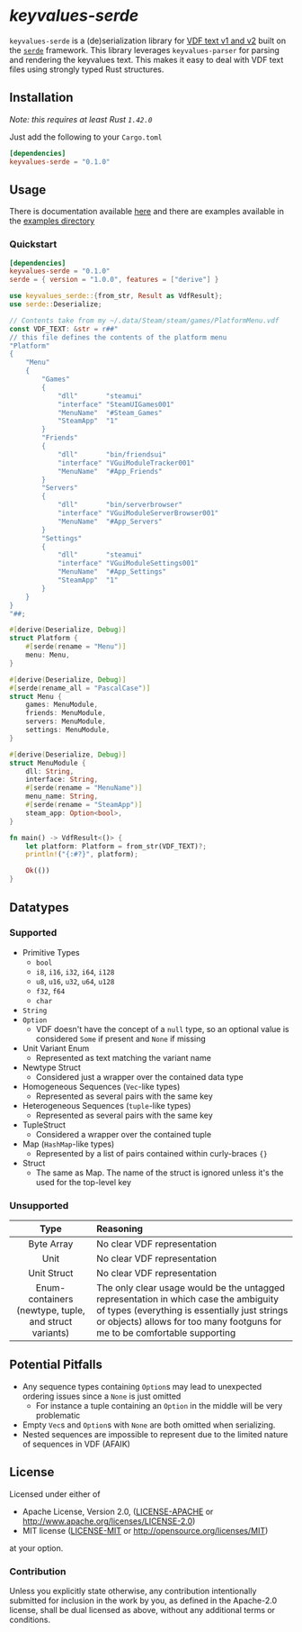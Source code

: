 # _keyvalues-serde_

`keyvalues-serde` is a (de)serialization library for
[VDF text v1 and v2](https://developer.valvesoftware.com/wiki/KeyValues)
built on the [`serde`](https://lib.rs/crates/serde) framework. This library
leverages `keyvalues-parser` for parsing and rendering the keyvalues text. This
makes it easy to deal with VDF text files using strongly typed Rust structures.

## Installation

_Note: this requires at least Rust `1.42.0`_

Just add the following to your `Cargo.toml`

```toml
[dependencies]
keyvalues-serde = "0.1.0"
```

## Usage

There is documentation available
[here](https://docs.rs/keyvalues-serde/0.2.0/keyvalues_serde/) and there are
examples available in the
[examples directory](https://github.com/LovecraftianHorror/vdf-rs/tree/main/keyvalues-serde/examples)

### Quickstart

```toml
[dependencies]
keyvalues-serde = "0.1.0"
serde = { version = "1.0.0", features = ["derive"] }
```

```rust
use keyvalues_serde::{from_str, Result as VdfResult};
use serde::Deserialize;

// Contents take from my ~/.data/Steam/steam/games/PlatformMenu.vdf
const VDF_TEXT: &str = r##"
// this file defines the contents of the platform menu
"Platform"
{
    "Menu"
    {
        "Games"
        {
            "dll"       "steamui"
            "interface" "SteamUIGames001"
            "MenuName"  "#Steam_Games"
            "SteamApp"  "1"
        }
        "Friends"
        {
            "dll"       "bin/friendsui"
            "interface" "VGuiModuleTracker001"
            "MenuName"  "#App_Friends"
        }
        "Servers"
        {
            "dll"       "bin/serverbrowser"
            "interface" "VGuiModuleServerBrowser001"
            "MenuName"  "#App_Servers"
        }
        "Settings"
        {
            "dll"       "steamui"
            "interface" "VGuiModuleSettings001"
            "MenuName"  "#App_Settings"
            "SteamApp"  "1"
        }
    }
}
"##;

#[derive(Deserialize, Debug)]
struct Platform {
    #[serde(rename = "Menu")]
    menu: Menu,
}

#[derive(Deserialize, Debug)]
#[serde(rename_all = "PascalCase")]
struct Menu {
    games: MenuModule,
    friends: MenuModule,
    servers: MenuModule,
    settings: MenuModule,
}

#[derive(Deserialize, Debug)]
struct MenuModule {
    dll: String,
    interface: String,
    #[serde(rename = "MenuName")]
    menu_name: String,
    #[serde(rename = "SteamApp")]
    steam_app: Option<bool>,
}

fn main() -> VdfResult<()> {
    let platform: Platform = from_str(VDF_TEXT)?;
    println!("{:#?}", platform);

    Ok(())
}
```

## Datatypes

### Supported

- Primitive Types
    - `bool`
    - `i8`, `i16`, `i32`, `i64`, `i128`
    - `u8`, `u16`, `u32`, `u64`, `u128`
    - `f32`, `f64`
    - `char`
- `String`
- `Option`
    - VDF doesn't have the concept of a `null` type, so an optional value is considered `Some` if present and `None` if missing
- Unit Variant Enum
    - Represented as text matching the variant name
- Newtype Struct
    - Considered just a wrapper over the contained data type
- Homogeneous Sequences (`Vec`-like types)
    - Represented as several pairs with the same key
- Heterogeneous Sequences (`tuple`-like types)
    - Represented as several pairs with the same key
- TupleStruct
    - Considered a wrapper over the contained tuple
- Map (`HashMap`-like types)
    - Represented by a list of pairs contained within curly-braces `{}`
- Struct
    - The same as Map. The name of the struct is ignored unless it's the used for the top-level key

### Unsupported

| Type | Reasoning |
| :---: | :--- |
| Byte Array | No clear VDF representation |
| Unit | No clear VDF representation |
| Unit Struct | No clear VDF representation |
| Enum-containers (newtype, tuple, and struct variants) | The only clear usage would be the untagged representation in which case the ambiguity of types (everything is essentially just strings or objects) allows for too many footguns for me to be comfortable supporting |

## Potential Pitfalls

- Any sequence types containing `Option`s may lead to unexpected ordering issues since a `None` is just omitted
    - For instance a tuple containing an `Option` in the middle will be very problematic
- Empty `Vec`s and `Option`s with `None` are both omitted when serializing.
- Nested sequences are impossible to represent due to the limited nature of sequences in VDF (AFAIK)

## License

Licensed under either of

 - Apache License, Version 2.0, ([LICENSE-APACHE](LICENSE-APACHE) or http://www.apache.org/licenses/LICENSE-2.0)
 - MIT license ([LICENSE-MIT](LICENSE-MIT) or http://opensource.org/licenses/MIT)

at your option.

### Contribution

Unless you explicitly state otherwise, any contribution intentionally submitted
for inclusion in the work by you, as defined in the Apache-2.0 license, shall
be dual licensed as above, without any additional terms or conditions.
